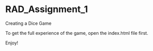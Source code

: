 # RAD_Assignment_1
 Creating a Dice Game

 To get the full experience of the game, open the index.html file first.

 Enjoy!